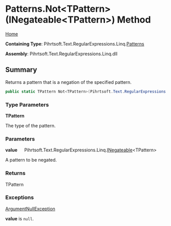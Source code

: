 # Patterns\.Not\<TPattern>\(INegateable\<TPattern>\) Method

[Home](../../../../../../README.md)

**Containing Type**: Pihrtsoft\.Text\.RegularExpressions\.Linq\.[Patterns](../README.md)

**Assembly**: Pihrtsoft\.Text\.RegularExpressions\.Linq\.dll

## Summary

Returns a pattern that is a negation of the specified pattern\.

```csharp
public static TPattern Not<TPattern>(Pihrtsoft.Text.RegularExpressions.Linq.INegateable<TPattern> value) where TPattern : Pihrtsoft.Text.RegularExpressions.Linq.Pattern
```

### Type Parameters

**TPattern**

The type of the pattern\.

### Parameters

**value** &emsp; Pihrtsoft\.Text\.RegularExpressions\.Linq\.[INegateable](../../INegateable-1/README.md)\<TPattern>

A pattern to be negated\.

### Returns

TPattern

### Exceptions

[ArgumentNullException](https://docs.microsoft.com/en-us/dotnet/api/system.argumentnullexception)

**value** is `null`\.

